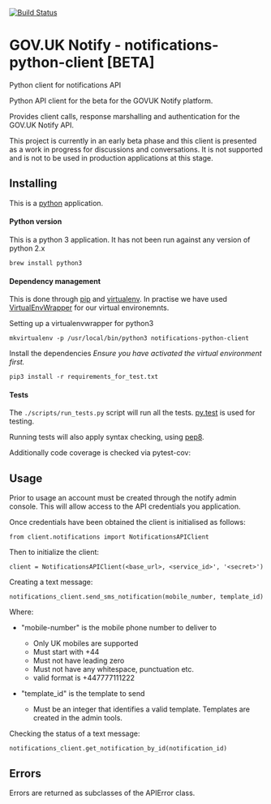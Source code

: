 [![Build Status](https://api.travis-ci.org/alphagov/notifications-python-client.svg?branch=master)](https://api.travis-ci.org/alphagov/notifications-python-client.svg?branch=master)


# GOV.UK Notify - notifications-python-client [BETA]
Python client for notifications API

Python API client for the beta for the GOVUK Notify platform.

Provides client calls, response marshalling and authentication for the GOV.UK Notify API.

This project is currently in an early beta phase and this client is presented as a work in progress
for discussions and conversations. It is not supported and is not to be used in production applications
at this stage.

## Installing

This is a [python](https://www.python.org/) application.

#### Python version
This is a python 3 application. It has not been run against any version of python 2.x

    brew install python3

#### Dependency management

This is done through [pip](pip.readthedocs.org/) and [virtualenv](https://virtualenv.readthedocs.org/en/latest/). In practise we have used
[VirtualEnvWrapper](http://virtualenvwrapper.readthedocs.org/en/latest/command_ref.html) for our virtual environemnts.

Setting up a virtualenvwrapper for python3
    
    mkvirtualenv -p /usr/local/bin/python3 notifications-python-client


Install the dependencies *Ensure you have activated the virtual environment first.*

    pip3 install -r requirements_for_test.txt
    
#### Tests

The `./scripts/run_tests.py` script will run all the tests. [py.test](http://pytest.org/latest/) is used for testing.

Running tests will also apply syntax checking, using [pep8](https://www.python.org/dev/peps/pep-0008/).

Additionally code coverage is checked via pytest-cov:


## Usage


Prior to usage an account must be created through the notify admin console. This will allow access to the API credentials you application.


Once credentials have been obtained the client is initialised as follows:

    from client.notifications import NotificationsAPIClient
    
Then to initialize the client:

    client = NotificationsAPIClient(<base_url>, <service_id>', '<secret>')

Creating a text message:

    notifications_client.send_sms_notification(mobile_number, template_id)

Where:

* "mobile-number" is the mobile phone number to deliver to
    * Only UK mobiles are supported
    * Must start with +44
    * Must not have leading zero
    * Must not have any whitespace, punctuation etc.
    * valid format is +447777111222
    
* "template_id" is the template to send
    * Must be an integer that identifies a valid template. Templates are created in the admin tools.
    

Checking the status of a text message:

    notifications_client.get_notification_by_id(notification_id)


## Errors

Errors are returned as subclasses of the APIError class.

